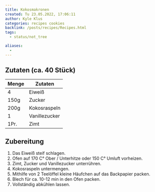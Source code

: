 ```yaml
---
title: Kokosmakronen
created: Tu 23.05.2022, 17:06:11
author: Kyle Klus
categories: recipes cookies
backlink: /posts/recipes/Recipes.html
tags:
  - status/not_tree

aliases:
  - 
---
```


## Zutaten (ca. 40 Stück)

| Menge            | Zutaten                        |
| ---------------- | ------------------------------ |
| 4                | Eiweiß                         |
| 150g             | Zucker                         |
| 200g             | Kokosraspeln                   |
| 1                | Vanillezucker                  |
| 1Pr.             | Zimt                           |

## Zubereitung

1. Das Eiweiß steif schlagen.
2. Ofen auf 170 C° Ober / Unterhitze oder 150 C° Umluft vorheizen.
3. Zimt, Zucker und Vanillezucker unterrühren.
4. Kokosraspeln untermengen.
5. Mithilfe von 2 Teelöffel kleine Häufchen auf das Backpapier packen.
6. Blech für ca. 10-12 min in den Ofen packen.
7. Vollständig abkühlen lassen.

